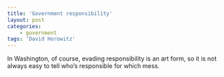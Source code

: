 ```yaml
---
title: 'Government responsibility'
layout: post
categories:
    - government
tags: 'David Horowitz'
---
```


In Washington, of course, evading responsibility is an art form, so it is not always easy to tell who’s responsible for which mess.